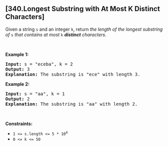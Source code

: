 ## [340.Longest Substring with At Most K Distinct Characters]
<p>Given a string <code>s</code> and an integer <code>k</code>, return <em>the length of the longest </em><span data-keyword="substring-nonempty"><em>substring</em></span><em> of</em> <code>s</code> <em>that contains at most</em> <code>k</code> <em><strong>distinct</strong> characters</em>.</p>

<p>&nbsp;</p>
<p><strong class="example">Example 1:</strong></p>

<pre>
<strong>Input:</strong> s = &quot;eceba&quot;, k = 2
<strong>Output:</strong> 3
<strong>Explanation:</strong> The substring is &quot;ece&quot; with length 3.</pre>

<p><strong class="example">Example 2:</strong></p>

<pre>
<strong>Input:</strong> s = &quot;aa&quot;, k = 1
<strong>Output:</strong> 2
<strong>Explanation:</strong> The substring is &quot;aa&quot; with length 2.
</pre>

<p>&nbsp;</p>
<p><strong>Constraints:</strong></p>

<ul>
	<li><code>1 &lt;= s.length &lt;= 5 * 10<sup>4</sup></code></li>
	<li><code>0 &lt;= k &lt;= 50</code></li>
</ul>
